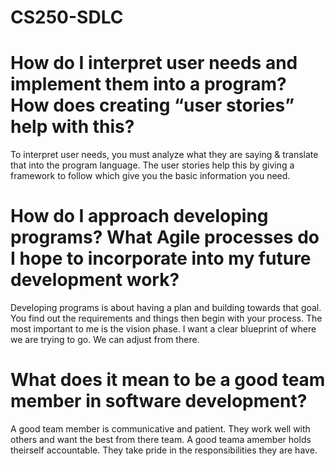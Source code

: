 # CS250-SDLC

# How do I interpret user needs and implement them into a program? How does creating “user stories” help with this?
To interpret user needs, you must analyze what they are saying & translate that into the program language. The user stories help this by giving a framework to follow which give you the basic information you need. 

# How do I approach developing programs? What Agile processes do I hope to incorporate into my future development work?
Developing programs is about having a plan and building towards that goal. You find out the requirements and things then begin with your process. The most important to me is the vision phase. I want a clear blueprint of where we are trying to go. We can adjust from there.

# What does it mean to be a good team member in software development?
A good team member is communicative and patient. They work well with others and want the best from there team. A good teama amember holds theirself accountable. They take pride in the responsibilities they are have. 
